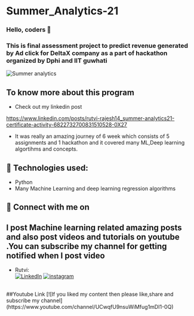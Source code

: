 # Summer_Analytics-21

### Hello, coders 👋
### This is final assessment project to predict revenue generated by Ad click for DeltaX company as a part of hackathon organized by Dphi and IIT guwhati  

![Summer analytics](https://github.com/rutvi14/pics/blob/main/summer%20analytics.PNG)


 
## To know more about this program 

- Check out my linkedin post

https://www.linkedin.com/posts/rutvi-rajesh14_summer-analytics21-certificate-activity-6822732700831510528-0X27

- It was really an amazing journey of 6 week which consists of 5 assignments and 1 hackathon and it covered many ML,Deep learning algortihms and concepts.
## 🔧 Technologies used:
* Python
* Many Machine Learning and deep learning regression algorithms




## 🤝 Connect with me on
## I post  Machine learning related amazing posts and also post videos and tutorials on youtube .You can subscribe my channel for getting notified when I post video

* Rutvi:
<br> [![LinkedIn](https://img.shields.io/badge/linkedin-%230077B5.svg?&style=for-the-badge&logo=linkedin&logoColor=white)](https://www.linkedin.com/in/rutvi-rajesh-5baa641a4/)
[![instagram](https://img.shields.io/badge/instagram-%23E4405F.svg?&style=for-the-badge&logo=instagram&logoColor=white)](https://www.instagram.com/tech_opedia/)

<br>
##Youtube Link
[![If you liked my content then please like,share and subscribe my channel](https://www.youtube.com/channel/UCwqfU9nsuWiMfug1mDI1-0Q)


